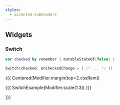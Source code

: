 ```yaml
---
styles:
  - accented-subheaders
---
```


## Widgets

### Switch

```kotlin
var checked by remember { mutableStateOf(false) }

Switch(checked, onCheckedChange = { /* ... */ })
```

{{{ Centered(Modifier.margin(top=2.cssRem))

{{{ SwitchExample(Modifier.scale(1.3)) }}}

}}}
